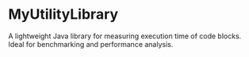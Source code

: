 # MyUtilityLibrary
A lightweight Java library for measuring execution time of code blocks. Ideal for benchmarking and performance analysis.
